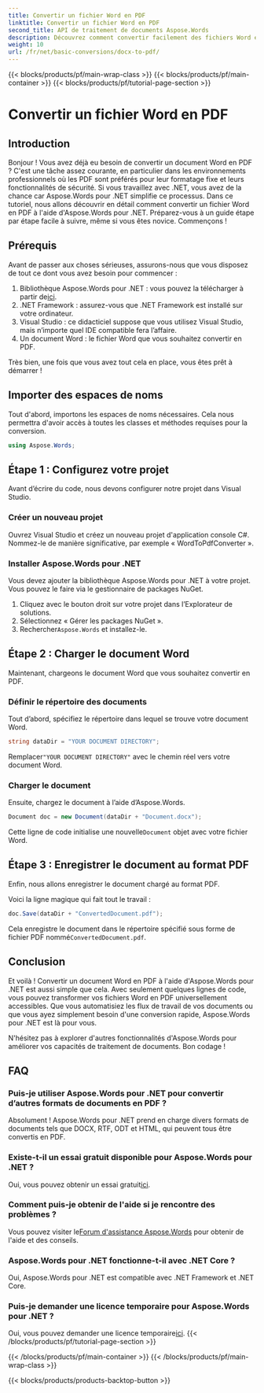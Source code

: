 ```yaml
---
title: Convertir un fichier Word en PDF
linktitle: Convertir un fichier Word en PDF
second_title: API de traitement de documents Aspose.Words
description: Découvrez comment convertir facilement des fichiers Word en PDF à l'aide d'Aspose.Words pour .NET grâce à notre guide. Idéal pour les développeurs à la recherche d'une conversion de documents rapide et fiable.
weight: 10
url: /fr/net/basic-conversions/docx-to-pdf/
---
```


{{< blocks/products/pf/main-wrap-class >}}
{{< blocks/products/pf/main-container >}}
{{< blocks/products/pf/tutorial-page-section >}}

# Convertir un fichier Word en PDF

## Introduction

Bonjour ! Vous avez déjà eu besoin de convertir un document Word en PDF ? C'est une tâche assez courante, en particulier dans les environnements professionnels où les PDF sont préférés pour leur formatage fixe et leurs fonctionnalités de sécurité. Si vous travaillez avec .NET, vous avez de la chance car Aspose.Words pour .NET simplifie ce processus. Dans ce tutoriel, nous allons découvrir en détail comment convertir un fichier Word en PDF à l'aide d'Aspose.Words pour .NET. Préparez-vous à un guide étape par étape facile à suivre, même si vous êtes novice. Commençons !

## Prérequis

Avant de passer aux choses sérieuses, assurons-nous que vous disposez de tout ce dont vous avez besoin pour commencer :

1.  Bibliothèque Aspose.Words pour .NET : vous pouvez la télécharger à partir de[ici](https://releases.aspose.com/words/net/).
2. .NET Framework : assurez-vous que .NET Framework est installé sur votre ordinateur.
3. Visual Studio : ce didacticiel suppose que vous utilisez Visual Studio, mais n’importe quel IDE compatible fera l’affaire.
4. Un document Word : le fichier Word que vous souhaitez convertir en PDF.

Très bien, une fois que vous avez tout cela en place, vous êtes prêt à démarrer !

## Importer des espaces de noms

Tout d'abord, importons les espaces de noms nécessaires. Cela nous permettra d'avoir accès à toutes les classes et méthodes requises pour la conversion.

```csharp
using Aspose.Words;
```

## Étape 1 : Configurez votre projet

Avant d’écrire du code, nous devons configurer notre projet dans Visual Studio.

### Créer un nouveau projet

Ouvrez Visual Studio et créez un nouveau projet d'application console C#. Nommez-le de manière significative, par exemple « WordToPdfConverter ».

### Installer Aspose.Words pour .NET

Vous devez ajouter la bibliothèque Aspose.Words pour .NET à votre projet. Vous pouvez le faire via le gestionnaire de packages NuGet. 

1. Cliquez avec le bouton droit sur votre projet dans l’Explorateur de solutions.
2. Sélectionnez « Gérer les packages NuGet ».
3.  Rechercher`Aspose.Words` et installez-le.

## Étape 2 : Charger le document Word

Maintenant, chargeons le document Word que vous souhaitez convertir en PDF.

### Définir le répertoire des documents

Tout d’abord, spécifiez le répertoire dans lequel se trouve votre document Word.

```csharp
string dataDir = "YOUR DOCUMENT DIRECTORY";
```

 Remplacer`"YOUR DOCUMENT DIRECTORY"` avec le chemin réel vers votre document Word.

### Charger le document

Ensuite, chargez le document à l’aide d’Aspose.Words.

```csharp
Document doc = new Document(dataDir + "Document.docx");
```

 Cette ligne de code initialise une nouvelle`Document` objet avec votre fichier Word.

## Étape 3 : Enregistrer le document au format PDF

Enfin, nous allons enregistrer le document chargé au format PDF.

Voici la ligne magique qui fait tout le travail :

```csharp
doc.Save(dataDir + "ConvertedDocument.pdf");
```

 Cela enregistre le document dans le répertoire spécifié sous forme de fichier PDF nommé`ConvertedDocument.pdf`.

## Conclusion

Et voilà ! Convertir un document Word en PDF à l'aide d'Aspose.Words pour .NET est aussi simple que cela. Avec seulement quelques lignes de code, vous pouvez transformer vos fichiers Word en PDF universellement accessibles. Que vous automatisiez les flux de travail de vos documents ou que vous ayez simplement besoin d'une conversion rapide, Aspose.Words pour .NET est là pour vous. 

N'hésitez pas à explorer d'autres fonctionnalités d'Aspose.Words pour améliorer vos capacités de traitement de documents. Bon codage !

## FAQ

### Puis-je utiliser Aspose.Words pour .NET pour convertir d’autres formats de documents en PDF ?
Absolument ! Aspose.Words pour .NET prend en charge divers formats de documents tels que DOCX, RTF, ODT et HTML, qui peuvent tous être convertis en PDF.

### Existe-t-il un essai gratuit disponible pour Aspose.Words pour .NET ?
 Oui, vous pouvez obtenir un essai gratuit[ici](https://releases.aspose.com/).

### Comment puis-je obtenir de l'aide si je rencontre des problèmes ?
 Vous pouvez visiter le[Forum d'assistance Aspose.Words](https://forum.aspose.com/c/words/8) pour obtenir de l'aide et des conseils.

### Aspose.Words pour .NET fonctionne-t-il avec .NET Core ?
Oui, Aspose.Words pour .NET est compatible avec .NET Framework et .NET Core.

### Puis-je demander une licence temporaire pour Aspose.Words pour .NET ?
 Oui, vous pouvez demander une licence temporaire[ici](https://purchase.aspose.com/temporary-license/).
{{< /blocks/products/pf/tutorial-page-section >}}

{{< /blocks/products/pf/main-container >}}
{{< /blocks/products/pf/main-wrap-class >}}

{{< blocks/products/products-backtop-button >}}
